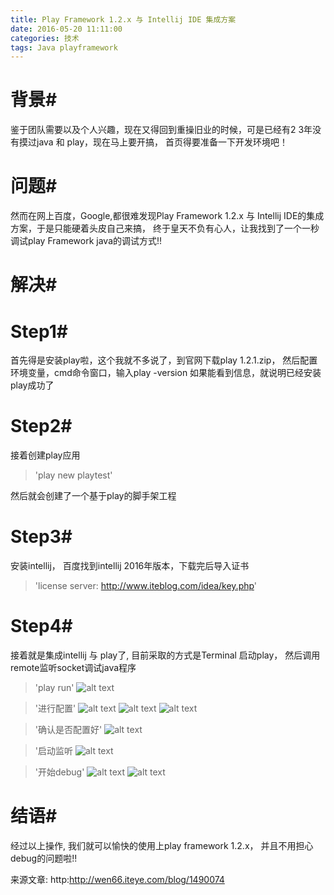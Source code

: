 ```yaml
---
title: Play Framework 1.2.x 与 Intellij IDE 集成方案
date: 2016-05-20 11:11:00
categories: 技术
tags: Java playframework
---
```


# 背景#
鉴于团队需要以及个人兴趣，现在又得回到重操旧业的时候，可是已经有2 3年没有摸过java 和 play，现在马上要开搞，
首页得要准备一下开发环境吧！

# 问题#

然而在网上百度，Google,都很难发现Play Framework 1.2.x 与 Intellij IDE的集成方案，于是只能硬着头皮自己来搞，
终于皇天不负有心人，让我找到了一个一秒调试play Framework java的调试方式!!

# 解决#

# Step1#
首先得是安装play啦，这个我就不多说了，到官网下载play 1.2.1.zip， 然后配置环境变量，cmd命令窗口，输入play -version
如果能看到信息，就说明已经安装play成功了

# Step2#
接着创建play应用
> 'play new playtest'

然后就会创建了一个基于play的脚手架工程

# Step3#
安装intellij， 百度找到intellij 2016年版本，下载完后导入证书
> 'license server:   http://www.iteblog.com/idea/key.php'

# Step4#
接着就是集成intellij 与 play了, 目前采取的方式是Terminal 启动play， 然后调用remote监听socket调试java程序

> 'play run'
![alt text](http://7xawfk.com1.z0.glb.clouddn.com/p1.png "启动play")

> '进行配置'
![alt text](http://7xawfk.com1.z0.glb.clouddn.com/p2.png "配置1")
![alt text](http://7xawfk.com1.z0.glb.clouddn.com/p3.png "配置2")
![alt text](http://7xawfk.com1.z0.glb.clouddn.com/p4.png "配置3")

> '确认是否配置好'
![alt text](http://7xawfk.com1.z0.glb.clouddn.com/p5.png "确认配置")

> '启动监听
![alt text](http://7xawfk.com1.z0.glb.clouddn.com/p6.png "启动监听")

> '开始debug'
![alt text](http://7xawfk.com1.z0.glb.clouddn.com/p7.png "开始debug1")
![alt text](http://7xawfk.com1.z0.glb.clouddn.com/p8.png "开始debug2")



# 结语#
经过以上操作, 我们就可以愉快的使用上play framework 1.2.x， 并且不用担心debug的问题啦!!

来源文章:
http:http://wen66.iteye.com/blog/1490074